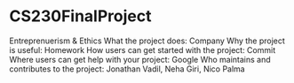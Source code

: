 # CS230FinalProject
Entreprenuerism &amp; Ethics
What the project does: Company
Why the project is useful: Homework
How users can get started with the project: Commit
Where users can get help with your project: Google
Who maintains and contributes to the project: Jonathan Vadil, Neha Giri, Nico Palma

